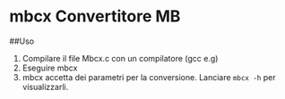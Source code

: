mbcx Convertitore MB
====================

##Uso

1. Compilare il file Mbcx.c con un compilatore (gcc e.g)
2. Eseguire mbcx
3. mbcx accetta dei parametri per la conversione. Lanciare `mbcx -h` per visualizzarli.
